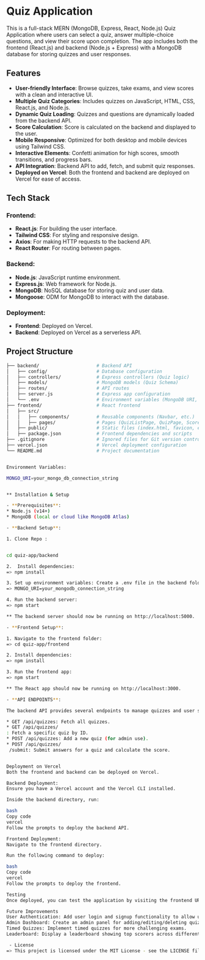 # Quiz Application

This is a full-stack MERN (MongoDB, Express, React, Node.js) Quiz Application where users can select a quiz, answer multiple-choice questions, and view their score upon completion. The app includes both the frontend (React.js) and backend (Node.js + Express) with a MongoDB database for storing quizzes and user responses.

## Features

- **User-friendly Interface**: Browse quizzes, take exams, and view scores with a clean and interactive UI.
- **Multiple Quiz Categories**: Includes quizzes on JavaScript, HTML, CSS, React.js, and Node.js.
- **Dynamic Quiz Loading**: Quizzes and questions are dynamically loaded from the backend API.
- **Score Calculation**: Score is calculated on the backend and displayed to the user.
- **Mobile Responsive**: Optimized for both desktop and mobile devices using Tailwind CSS.
- **Interactive Elements**: Confetti animation for high scores, smooth transitions, and progress bars.
- **API Integration**: Backend API to add, fetch, and submit quiz responses.
- **Deployed on Vercel**: Both the frontend and backend are deployed on Vercel for ease of access.

## Tech Stack

### **Frontend**:

- **React.js**: For building the user interface.
- **Tailwind CSS**: For styling and responsive design.
- **Axios**: For making HTTP requests to the backend API.
- **React Router**: For routing between pages.

### **Backend**:

- **Node.js**: JavaScript runtime environment.
- **Express.js**: Web framework for Node.js.
- **MongoDB**: NoSQL database for storing quiz and user data.
- **Mongoose**: ODM for MongoDB to interact with the database.

### **Deployment**:

- **Frontend**: Deployed on Vercel.
- **Backend**: Deployed on Vercel as a serverless API.

## Project Structure

```bash
├── backend/                     # Backend API
│   ├── config/                  # Database configuration
│   ├── controllers/             # Express controllers (Quiz logic)
│   ├── models/                  # MongoDB models (Quiz Schema)
│   ├── routes/                  # API routes
│   ├── server.js                # Express app configuration
│   └── .env                     # Environment variables (MongoDB URI, etc.)
├── frontend/                    # React frontend
│   ├── src/
│   │   ├── components/          # Reusable components (Navbar, etc.)
│   │   ├── pages/               # Pages (QuizListPage, QuizPage, ScoreSummaryPage)
│   ├── public/                  # Static files (index.html, favicon, etc.)
│   ├── package.json             # Frontend dependencies and scripts
├── .gitignore                   # Ignored files for Git version control
├── vercel.json                  # Vercel deployment configuration
└── README.md                    # Project documentation


Environment Variables:

MONGO_URI=your_mongo_db_connection_string


** Installation & Setup

- **Prerequisites**:
* Node.js (v14+)
* MongoDB (local or cloud like MongoDB Atlas)

- **Backend Setup**:

1. Clone Repo :


cd quiz-app/backend

2.  Install dependencies:
=> npm install

3. Set up environment variables: Create a .env file in the backend folder and add your MongoDB URI:
=> MONGO_URI=your_mongodb_connection_string

4. Run the backend server:
=> npm start

** The backend server should now be running on http://localhost:5000.

- **Frontend Setup**:

1. Navigate to the frontend folder:
=> cd quiz-app/frontend

2. Install dependencies:
=> npm install

3. Run the frontend app:
=> npm start

** The React app should now be running on http://localhost:3000.

- **API ENDPOINTS**:

The backend API provides several endpoints to manage quizzes and user submissions:

* GET /api/quizzes: Fetch all quizzes.
* GET /api/quizzes/
: Fetch a specific quiz by ID.
* POST /api/quizzes: Add a new quiz (for admin use).
* POST /api/quizzes/
 /submit: Submit answers for a quiz and calculate the score.


Deployment on Vercel
Both the frontend and backend can be deployed on Vercel.

Backend Deployment:
Ensure you have a Vercel account and the Vercel CLI installed.

Inside the backend directory, run:

bash
Copy code
vercel
Follow the prompts to deploy the backend API.

Frontend Deployment:
Navigate to the frontend directory.

Run the following command to deploy:

bash
Copy code
vercel
Follow the prompts to deploy the frontend.

Testing
Once deployed, you can test the application by visiting the frontend URL and interacting with the quizzes.

Future Improvements
User Authentication: Add user login and signup functionality to allow users to track their quiz progress.
Admin Dashboard: Create an admin panel for adding/editing/deleting quizzes.
Timed Quizzes: Implement timed quizzes for more challenging exams.
Leaderboard: Display a leaderboard showing top scorers across different quizzes.

 - License
=> This project is licensed under the MIT License - see the LICENSE file for details.
```
